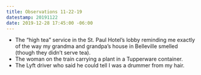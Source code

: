 ```yaml
---
title: Observations 11-22-19
datestamp: 20191122
date: 2019-12-28 17:45:00 -06:00
---
```


- The “high tea” service in the St. Paul Hotel’s lobby reminding me exactly of the way my grandma and grandpa’s house in Belleville smelled (though they didn’t serve tea).
- The woman on the train carrying a plant in a Tupperware container.
- The Lyft driver who said he could tell I was a drummer from my hair.
